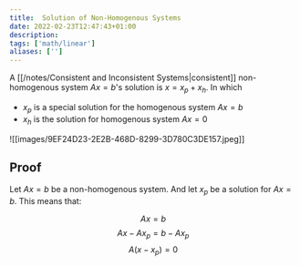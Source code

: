 ```yaml
---
title:  Solution of Non-Homogenous Systems
date: 2022-02-23T12:47:43+01:00
description: 
tags: ['math/linear']
aliases: ['']
---
```

A [[/notes/Consistent and Inconsistent Systems|consistent]] non-homogenous system $Ax=b$'s solution is $x=x_p + x_h$. In which 

* $x_p$ is a special solution for the homogenous system $Ax=b$
* $x_h$ is the solution for homogenous system $Ax=0$

![[images/9EF24D23-2E2B-468D-8299-3D780C3DE157.jpeg]]

## Proof

Let $Ax = b$ be a non-homogenous system. And let $x_p$ be a solution for $Ax = b$. This means that:

$$
Ax = b
$$
$$
Ax - Ax_p = b - Ax_p
$$
$$
A(x-x_p) = 0
$$